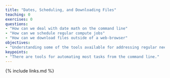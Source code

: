 ```yaml
---
title: "Dates, Scheduling, and Downloading Files"
teaching: 0
exercises: 0
questions:
- "How can we deal with date math on the command line"
- "How can we schedule regular compute jobs"
- "How can we download files outside of a web-browser"
objectives:
- "Understanding some of the tools available for addressing regular needs."
keypoints:
- "There are tools for automating most tasks from the command line."
---
```



{% include links.md %}
